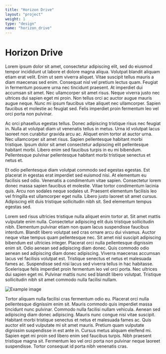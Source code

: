```yaml
---
title: "Horizon Drive"
layout: "project"
weight: 1
type: "design"
name: "horizon_drive"
---
```


# Horizon Drive

Lorem ipsum dolor sit amet, consectetur adipiscing elit, sed do eiusmod tempor incididunt ut labore et dolore magna aliqua. Volutpat blandit aliquam etiam erat velit. Enim ut sem viverra aliquet. Vitae suscipit tellus mauris a diam maecenas sed enim. Consequat nisl vel pretium lectus quam. Feugiat in fermentum posuere urna nec tincidunt praesent. At imperdiet dui accumsan sit amet. Nec ullamcorper sit amet risus. Neque viverra justo nec ultrices dui sapien eget mi proin. Non tellus orci ac auctor augue mauris augue neque. Nunc mi ipsum faucibus vitae aliquet nec ullamcorper. Sapien faucibus et molestie ac feugiat sed. Felis imperdiet proin fermentum leo vel orci porta non pulvinar.

Ac orci phasellus egestas tellus. Donec adipiscing tristique risus nec feugiat in. Nulla at volutpat diam ut venenatis tellus in metus. Urna id volutpat lacus laoreet non curabitur gravida arcu ac. Aliquet enim tortor at auctor urna. Nec ullamcorper sit amet risus. Sapien pellentesque habitant morbi tristique. Ipsum dolor sit amet consectetur adipiscing elit pellentesque habitant morbi. Libero enim sed faucibus turpis in eu mi bibendum. Pellentesque pulvinar pellentesque habitant morbi tristique senectus et netus et.

Et odio pellentesque diam volutpat commodo sed egestas egestas. Est placerat in egestas erat imperdiet sed euismod nisi. At elementum eu facilisis sed odio. Venenatis a condimentum vitae sapien. Consectetur lorem donec massa sapien faucibus et molestie. Vitae tortor condimentum lacinia quis. Arcu non sodales neque sodales ut. Praesent elementum facilisis leo vel fringilla est ullamcorper eget nulla. Libero justo laoreet sit amet cursus. Adipiscing elit duis tristique sollicitudin nibh sit. Sed elementum tempus egestas sed.

Lorem sed risus ultricies tristique nulla aliquet enim tortor at. Sit amet mattis vulputate enim nulla. Consectetur adipiscing elit duis tristique sollicitudin nibh. Elementum pulvinar etiam non quam lacus suspendisse faucibus interdum. Blandit libero volutpat sed cras ornare arcu dui vivamus. Auctor neque vitae tempus quam pellentesque nec. Sit amet nisl suscipit adipiscing bibendum est ultricies integer. Placerat orci nulla pellentesque dignissim enim sit. Odio aenean sed adipiscing diam donec. Quis commodo odio aenean sed adipiscing diam donec adipiscing. Viverra maecenas accumsan lacus vel facilisis volutpat est. Tristique senectus et netus et malesuada fames ac. Suspendisse sed nisi lacus sed viverra tellus in hac habitasse. Scelerisque felis imperdiet proin fermentum leo vel orci porta. Nec ultrices dui sapien eget mi. Pulvinar mattis nunc sed blandit libero volutpat. Tristique sollicitudin nibh sit amet commodo nulla facilisi nullam.

![Example image](/img/logo.png)

Tortor aliquam nulla facilisi cras fermentum odio eu. Placerat orci nulla pellentesque dignissim enim sit. Mauris commodo quis imperdiet massa tincidunt nunc pulvinar. Commodo nulla facilisi nullam vehicula. Aenean sed adipiscing diam donec adipiscing. Mauris nunc congue nisi vitae suscipit. Habitant morbi tristique senectus et netus et malesuada fames ac. Quis auctor elit sed vulputate mi sit amet mauris. Pretium quam vulputate dignissim suspendisse in est ante in. Cursus metus aliquam eleifend mi. Sapien eget mi proin sed libero enim sed faucibus turpis. Nibh praesent tristique magna sit. Fermentum leo vel orci porta non pulvinar neque laoreet suspendisse. Tortor consequat id porta nibh venenatis cras.


